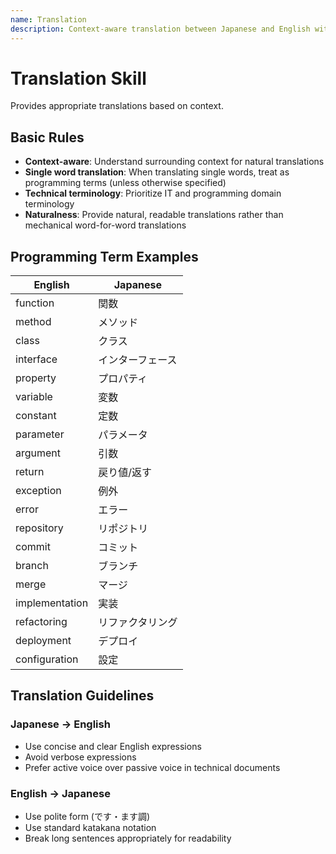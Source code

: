 ```yaml
---
name: Translation
description: Context-aware translation between Japanese and English with programming domain expertise. Automatically interprets single words as technical terms. Apply when translating documentation, code comments, commit messages, or any technical content. Provides natural, readable translations rather than literal word-for-word conversions.
---
```


# Translation Skill

Provides appropriate translations based on context.

## Basic Rules

- **Context-aware**: Understand surrounding context for natural translations
- **Single word translation**: When translating single words, treat as programming terms (unless otherwise specified)
- **Technical terminology**: Prioritize IT and programming domain terminology
- **Naturalness**: Provide natural, readable translations rather than mechanical word-for-word translations

## Programming Term Examples

| English | Japanese |
|---------|----------|
| function | 関数 |
| method | メソッド |
| class | クラス |
| interface | インターフェース |
| property | プロパティ |
| variable | 変数 |
| constant | 定数 |
| parameter | パラメータ |
| argument | 引数 |
| return | 戻り値/返す |
| exception | 例外 |
| error | エラー |
| repository | リポジトリ |
| commit | コミット |
| branch | ブランチ |
| merge | マージ |
| implementation | 実装 |
| refactoring | リファクタリング |
| deployment | デプロイ |
| configuration | 設定 |

## Translation Guidelines

### Japanese → English

- Use concise and clear English expressions
- Avoid verbose expressions
- Prefer active voice over passive voice in technical documents

### English → Japanese

- Use polite form (です・ます調)
- Use standard katakana notation
- Break long sentences appropriately for readability
